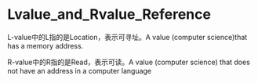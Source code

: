# Lvalue_and_Rvalue_Reference

L-value中的L指的是Location，表示可寻址。A value (computer science)that has a memory address.

R-value中的R指的是Read，表示可读。A value (computer science) that does not have an address in a computer language
